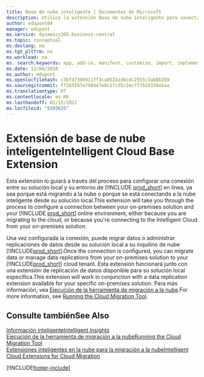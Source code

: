 ```yaml
---
title: Base de nube inteligente | Documentos de Microsoft
description: Utilice la extensión Base de nube inteligente para conectar su solución local con Business Central en línea.
author: edupont04
manager: edupont
ms.service: dynamics365-business-central
ms.topic: conceptual
ms.devlang: na
ms.tgt_pltfrm: na
ms.workload: na
ms. search.keywords: app, add-in, manifest, customize, import, implement
ms.date: 12/04/2020
ms.author: edupont
ms.openlocfilehash: c3bf4f306911ff3ca0533a36cdc2555c3ab8b289
ms.sourcegitcommit: ff2b55b7e790447e0c1fcd5c2ec7f7610338ebaa
ms.translationtype: HT
ms.contentlocale: es-MX
ms.lasthandoff: 02/15/2021
ms.locfileid: "5393635"
---
```

# <a name="intelligent-cloud-base-extension"></a><span data-ttu-id="ed52b-103">Extensión de base de nube inteligente</span><span class="sxs-lookup"><span data-stu-id="ed52b-103">Intelligent Cloud Base Extension</span></span>

<span data-ttu-id="ed52b-104">Esta extensión lo guiará a través del proceso para configurar una conexión entre su solución local y su entorno de [!INCLUDE [prod_short](includes/prod_short.md)] en línea, ya sea porque está migrando a la nube o porque se está conectando a la nube inteligente desde su solución local.</span><span class="sxs-lookup"><span data-stu-id="ed52b-104">This extension will take you through the process to configure a connection between your on-premises solution and your [!INCLUDE [prod_short](includes/prod_short.md)] online environment, either because you are migrating to the cloud, or because you're connecting to the Intelligent Cloud from your on-premises solution.</span></span>  

<span data-ttu-id="ed52b-105">Una vez configurada la conexión, puede migrar datos o administrar replicaciones de datos desde su solución local a su inquilino de nube [!INCLUDE[prod_short](includes/prod_short.md)].</span><span class="sxs-lookup"><span data-stu-id="ed52b-105">Once the connection is configured, you can migrate data or manage data replications from your on-premises solution to your [!INCLUDE[prod_short](includes/prod_short.md)] cloud tenant.</span></span> <span data-ttu-id="ed52b-106">Esta extensión funcionará junto con una extensión de replicación de datos disponible para su solución local específica.</span><span class="sxs-lookup"><span data-stu-id="ed52b-106">This extension will work in conjunction with a data replication extension available for your specific on-premises solution.</span></span> <span data-ttu-id="ed52b-107">Para más información, vea [Ejecución de la herramienta de migración a la nube](/dynamics365/business-central/dev-itpro/administration/migration-tool).</span><span class="sxs-lookup"><span data-stu-id="ed52b-107">For more information, see [Running the Cloud Migration Tool](/dynamics365/business-central/dev-itpro/administration/migration-tool).</span></span>  

## <a name="see-also"></a><span data-ttu-id="ed52b-108">Consulte también</span><span class="sxs-lookup"><span data-stu-id="ed52b-108">See Also</span></span>

[<span data-ttu-id="ed52b-109">Información inteligente</span><span class="sxs-lookup"><span data-stu-id="ed52b-109">Intelligent Insights</span></span>](about-intelligent-cloud.md)  
[<span data-ttu-id="ed52b-110">Ejecución de la herramienta de migración a la nube</span><span class="sxs-lookup"><span data-stu-id="ed52b-110">Running the Cloud Migration Tool</span></span>](/dynamics365/business-central/dev-itpro/administration/migration-tool)  
[<span data-ttu-id="ed52b-111">Extensiones inteligentes en la nube para la migración a la nube</span><span class="sxs-lookup"><span data-stu-id="ed52b-111">Intelligent Cloud Extensions for Cloud Migration</span></span>](ui-extensions-data-replication.md)  


[!INCLUDE[footer-include](includes/footer-banner.md)]